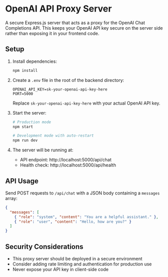 # OpenAI API Proxy Server

A secure Express.js server that acts as a proxy for the OpenAI Chat Completions API. This keeps your OpenAI API key secure on the server side rather than exposing it in your frontend code.

## Setup

1. Install dependencies:
   ```bash
   npm install
   ```

2. Create a `.env` file in the root of the backend directory:
   ```
   OPENAI_API_KEY=sk-your-openai-api-key-here
   PORT=5000
   ```
   Replace `sk-your-openai-api-key-here` with your actual OpenAI API key.

3. Start the server:
   ```bash
   # Production mode
   npm start
   
   # Development mode with auto-restart
   npm run dev
   ```

4. The server will be running at:
   - API endpoint: http://localhost:5000/api/chat
   - Health check: http://localhost:5000/api/health

## API Usage

Send POST requests to `/api/chat` with a JSON body containing a `messages` array:

```json
{
  "messages": [
    { "role": "system", "content": "You are a helpful assistant." },
    { "role": "user", "content": "Hello, how are you?" }
  ]
}
```

## Security Considerations

- This proxy server should be deployed in a secure environment
- Consider adding rate limiting and authentication for production use
- Never expose your API key in client-side code 